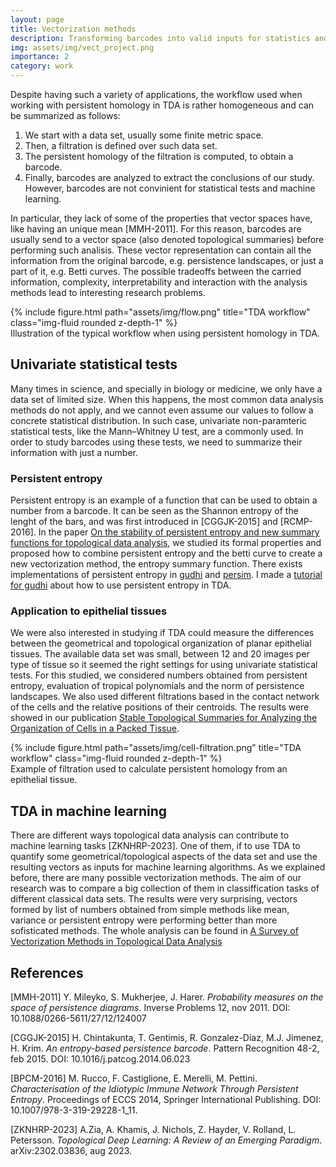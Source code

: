 ```yaml
---
layout: page
title: Vectorization methods
description: Transforming barcodes into valid inputs for statistics and machine learning
img: assets/img/vect_project.png
importance: 2
category: work
---
```


Despite having such a variety of applications, the workflow used when working with
persistent homology in TDA is rather homogeneous and can be summarized as follows:
1. We start with a data set, usually some finite metric space.
2. Then, a filtration is defined over such data set.
3. The persistent homology of the filtration is computed, to obtain a barcode.
4. Finally, barcodes are analyzed to extract the conclusions of our study.
However, barcodes are not convinient for statistical tests and machine learning. 

In particular, they lack of some of the properties that vector spaces have, like having an unique mean \[MMH-2011\].
For this reason, barcodes are usually send to a vector space (also denoted topological summaries) before performing such analisis.
These vector representation can contain all the information from the original barcode, e.g. persistence landscapes, or just a part of it, e.g. Betti curves.
The possible tradeoffs between the carried information, complexity, interpretability and interaction with the analysis methods lead to interesting research problems. 

<div class="row">
    <div class="col-sm mt-3 mt-md-0">
        {% include figure.html path="assets/img/flow.png" title="TDA workflow" class="img-fluid rounded z-depth-1" %}
    </div>
</div>
<div class="caption">
    Illustration of the typical workflow when using persistent homology in TDA.
</div>

## Univariate statistical tests

Many times in science, and specially in biology or medicine, we only have a data set of limited size.
When this happens, the most common data analysis methods do not apply, and we cannot even assume our values to follow a concrete statistical distribution.
In such case, univariate non-paramteric statistical tests, like the Mann–Whitney U test, are a commonly used.
In order to study barcodes using these tests, we need to summarize their information with just a number.

### Persistent entropy
Persistent entropy is an example of a function that can be used to obtain a number from a barcode.
It can be seen as the Shannon entropy of the lenght of the bars, and was first introduced in \[CGGJK-2015\] and \[RCMP-2016\].
In the paper [On the stability of persistent entropy and new summary functions for topological data analysis](https://www.sciencedirect.com/science/article/pii/S0031320320303125), we studied its formal properties and proposed how to combine persistent entropy and the betti curve to create a new vectorization method,
the entropy summary function.
There exists implementations of persistent entropy in [gudhi](https://gudhi.inria.fr/python/latest/_modules/gudhi/representations/vector_methods.html#Entropy) and [persim](https://persim.scikit-tda.org/en/latest/reference/stubs/persim.persistent_entropy.html).
I made a [tutorial for gudhi](https://github.com/GUDHI/TDA-tutorial/blob/master/Tuto-GUDHI-persistent-entropy.ipynbexplaining) about how to use persistent entropy in TDA.

### Application to epithelial tissues
We were also interested in studying if TDA could measure the differences between the geometrical and topological organization of planar epithelial tissues.
The available data set was small, between 12 and 20 images per type of tissue so it seemed the right settings for using univariate statistical tests.
For this studied, we considered numbers obtained from persistent entropy, evaluation of tropical polynomials and the norm of persistence landscapes. 
We also used different filtrations based in the contact network of the cells and the relative positions of their centroids.
The results were showed in our publication  [Stable Topological Summaries for Analyzing the Organization of Cells in a Packed Tissue](https://www.mdpi.com/2227-7390/9/15/1723).

<div class="row">
    <div class="col-sm mt-3 mt-md-0">
        {% include figure.html path="assets/img/cell-filtration.png" title="TDA workflow" class="img-fluid rounded z-depth-1" %}
    </div>
</div>
<div class="caption">
    Example of filtration used to calculate persistent homology from an epithelial tissue.
</div>

## TDA in machine learning
There are different ways topological data analysis can contribute to machine learning tasks \[ZKNHRP-2023\].
One of them, if to use TDA to quantify some geometrical/topological aspects of the data set and use the resulting vectors as inputs for machine learning algorithms.
As we explained before, there are many possible vectorization methods.
The aim of our research was to compare a big collection of them in classiffication tasks of different classical data sets.
The results were very surprising, vectors formed by list of numbers obtained from simple methods like mean, variance or persistent entropy were performing better than more sofisticated methods.
The whole analysis can be found in [A Survey of Vectorization Methods in Topological Data Analysis](https://arxiv.org/abs/2212.09703)

## References

\[MMH-2011\]
Y. Mileyko, S. Mukherjee, J. Harer. *Probability measures on the space of persistence diagrams*. Inverse Problems 12, nov 2011. DOI: 10.1088/0266-5611/27/12/124007

\[CGGJK-2015\]
H. Chintakunta, T. Gentimis, R. Gonzalez-Diaz, M.J. Jimenez, H. Krim. *An entropy-based persistence barcode*. Pattern Recognition 48-2, feb 2015. DOI: 10.1016/j.patcog.2014.06.023

\[BPCM-2016\]
M. Rucco, F. Castiglione, E. Merelli, M. Pettini. *Characterisation of the Idiotypic Immune Network Through Persistent Entropy*. Proceedings of ECCS 2014, Springer International Publishing. DOI: 10.1007/978-3-319-29228-1_11.

\[ZKNHRP-2023\]
A.Zia, A. Khamis, J. Nichols, Z. Hayder, V. Rolland, L. Petersson. *Topological Deep Learning: A Review of an Emerging Paradigm*. arXiv:2302.03836, aug 2023.

